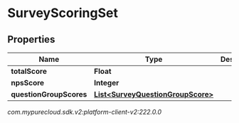 # SurveyScoringSet


## Properties

| Name | Type | Description | Notes |
| ------------ | ------------- | ------------- | ------------- |
| **totalScore** | **Float** |  |  [optional] |
| **npsScore** | **Integer** |  |  [optional] |
| **questionGroupScores** | [**List&lt;SurveyQuestionGroupScore&gt;**](SurveyQuestionGroupScore) |  |  [optional] |




_com.mypurecloud.sdk.v2:platform-client-v2:222.0.0_
